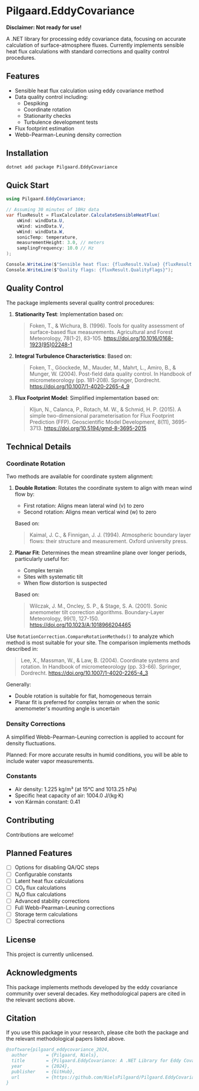 # Pilgaard.EddyCovariance

**Disclaimer: Not ready for use!**

A .NET library for processing eddy covariance data, focusing on accurate calculation of surface-atmosphere fluxes. Currently implements sensible heat flux calculations with standard corrections and quality control procedures.

## Features

- Sensible heat flux calculation using eddy covariance method
- Data quality control including:
  - Despiking
  - Coordinate rotation
  - Stationarity checks
  - Turbulence development tests
- Flux footprint estimation
- Webb-Pearman-Leuning density correction

## Installation

```bash
dotnet add package Pilgaard.EddyCovariance
```

## Quick Start

```csharp
using Pilgaard.EddyCovariance;

// Assuming 30 minutes of 10Hz data
var fluxResult = FluxCalculator.CalculateSensibleHeatFlux(
    uWind: windData.U,
    vWind: windData.V,
    wWind: windData.W,
    sonicTemp: temperature,
    measurementHeight: 3.0, // meters
    samplingFrequency: 10.0 // Hz
);

Console.WriteLine($"Sensible heat flux: {fluxResult.Value} {fluxResult.Unit}");
Console.WriteLine($"Quality flags: {fluxResult.QualityFlags}");
```

## Quality Control

The package implements several quality control procedures:

1. **Stationarity Test**: Implementation based on:
   > Foken, T., & Wichura, B. (1996). Tools for quality assessment of surface-based flux measurements. Agricultural and Forest Meteorology, 78(1-2), 83-105. https://doi.org/10.1016/0168-1923(95)02248-1

2. **Integral Turbulence Characteristics**: Based on:
   > Foken, T., Göockede, M., Mauder, M., Mahrt, L., Amiro, B., & Munger, W. (2004). Post-field data quality control. In Handbook of micrometeorology (pp. 181-208). Springer, Dordrecht. https://doi.org/10.1007/1-4020-2265-4_9

3. **Flux Footprint Model**: Simplified implementation based on:
   > Kljun, N., Calanca, P., Rotach, M. W., & Schmid, H. P. (2015). A simple two-dimensional parameterisation for Flux Footprint Prediction (FFP). Geoscientific Model Development, 8(11), 3695-3713. https://doi.org/10.5194/gmd-8-3695-2015

## Technical Details

### Coordinate Rotation

Two methods are available for coordinate system alignment:

1. **Double Rotation**: Rotates the coordinate system to align with mean wind flow by:
   - First rotation: Aligns mean lateral wind (v) to zero
   - Second rotation: Aligns mean vertical wind (w) to zero
   
   Based on:
   > Kaimal, J. C., & Finnigan, J. J. (1994). Atmospheric boundary layer flows: their structure and measurement. Oxford university press.
   
2. **Planar Fit**: Determines the mean streamline plane over longer periods, particularly useful for:
   - Complex terrain
   - Sites with systematic tilt
   - When flow distortion is suspected
   
   Based on:
   > Wilczak, J. M., Oncley, S. P., & Stage, S. A. (2001). Sonic anemometer tilt correction algorithms. Boundary-Layer Meteorology, 99(1), 127-150. https://doi.org/10.1023/A:1018966204465

Use `RotationCorrection.CompareRotationMethods()` to analyze which method is most suitable for your site. The comparison implements methods described in:
   > Lee, X., Massman, W., & Law, B. (2004). Coordinate systems and rotation. In Handbook of micrometeorology (pp. 33-66). Springer, Dordrecht. https://doi.org/10.1007/1-4020-2265-4_3

Generally:
- Double rotation is suitable for flat, homogeneous terrain
- Planar fit is preferred for complex terrain or when the sonic anemometer's mounting angle is uncertain

### Density Corrections

A simplified Webb-Pearman-Leuning correction is applied to account for density fluctuations. 

Planned: For more accurate results in humid conditions, you will be able to include water vapor measurements.

### Constants

- Air density: 1.225 kg/m³ (at 15°C and 1013.25 hPa)
- Specific heat capacity of air: 1004.0 J/(kg·K)
- von Kármán constant: 0.41

## Contributing

Contributions are welcome!

## Planned Features

- [ ] Options for disabling QA/QC steps
- [ ] Configurable constants
- [ ] Latent heat flux calculations
- [ ] CO₂ flux calculations
- [ ] N₂O flux calculations
- [ ] Advanced stability corrections
- [ ] Full Webb-Pearman-Leuning corrections
- [ ] Storage term calculations
- [ ] Spectral corrections

## License

This project is currently unlicensed.

## Acknowledgments

This package implements methods developed by the eddy covariance community over several decades. Key methodological papers are cited in the relevant sections above.

## Citation

If you use this package in your research, please cite both the package and the relevant methodological papers listed above.

```bibtex
@software{pilgaard_eddycovariance_2024,
  author       = {Pilgaard, Niels},
  title        = {Pilgaard.EddyCovariance: A .NET Library for Eddy Covariance Calculations},
  year         = {2024},
  publisher    = {GitHub},
  url          = {https://github.com/NielsPilgaard/Pilgaard.EddyCovariance}
}
```
